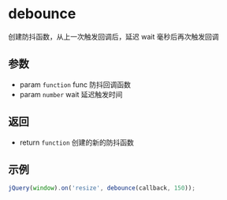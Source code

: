 # debounce

创建防抖函数，从上一次触发回调后，延迟 wait 毫秒后再次触发回调

## 参数

- param `function` func 防抖回调函数
- param `number` wait 延迟触发时间

## 返回

- return `function` 创建的新的防抖函数

## 示例

```js
jQuery(window).on('resize', debounce(callback, 150));
```
